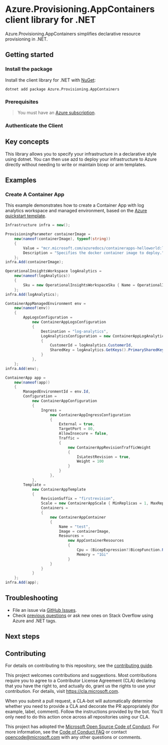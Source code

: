 # Azure.Provisioning.AppContainers client library for .NET

Azure.Provisioning.AppContainers simplifies declarative resource provisioning in .NET.

## Getting started

### Install the package

Install the client library for .NET with [NuGet](https://www.nuget.org/ ):

```dotnetcli
dotnet add package Azure.Provisioning.AppContainers
```

### Prerequisites

> You must have an [Azure subscription](https://azure.microsoft.com/free/dotnet/).

### Authenticate the Client

## Key concepts

This library allows you to specify your infrastructure in a declarative style using dotnet.  You can then use azd to deploy your infrastructure to Azure directly without needing to write or maintain bicep or arm templates.

## Examples

### Create A Container App

This example demonstrates how to create a Container App with log analytics workspace and managed environment, based on the [Azure quickstart template](https://github.com/Azure/azure-quickstart-templates/blob/master/quickstarts/microsoft.app/container-app-create/main.bicep).

```C# Snippet:AppContainerBasic
Infrastructure infra = new();

ProvisioningParameter containerImage =
    new(nameof(containerImage), typeof(string))
    {
        Value = "mcr.microsoft.com/azuredocs/containerapps-helloworld:latest",
        Description = "Specifies the docker container image to deploy."
    };
infra.Add(containerImage);

OperationalInsightsWorkspace logAnalytics =
    new(nameof(logAnalytics))
    {
        Sku = new OperationalInsightsWorkspaceSku { Name = OperationalInsightsWorkspaceSkuName.PerGB2018 }
    };
infra.Add(logAnalytics);

ContainerAppManagedEnvironment env =
    new(nameof(env))
    {
        AppLogsConfiguration =
            new ContainerAppLogsConfiguration
            {
                Destination = "log-analytics",
                LogAnalyticsConfiguration = new ContainerAppLogAnalyticsConfiguration
                {
                    CustomerId = logAnalytics.CustomerId,
                    SharedKey = logAnalytics.GetKeys().PrimarySharedKey,
                }
            },
    };
infra.Add(env);

ContainerApp app =
    new(nameof(app))
    {
        ManagedEnvironmentId = env.Id,
        Configuration =
            new ContainerAppConfiguration
            {
                Ingress =
                    new ContainerAppIngressConfiguration
                    {
                        External = true,
                        TargetPort = 80,
                        AllowInsecure = false,
                        Traffic =
                        {
                            new ContainerAppRevisionTrafficWeight
                            {
                                IsLatestRevision = true,
                                Weight = 100
                            }
                        }
                    },
            },
        Template =
            new ContainerAppTemplate
            {
                RevisionSuffix = "firstrevision",
                Scale = new ContainerAppScale { MinReplicas = 1, MaxReplicas = 3 },
                Containers =
                {
                    new ContainerAppContainer
                    {
                        Name = "test",
                        Image = containerImage,
                        Resources =
                            new AppContainerResources
                            {
                                Cpu = (BicepExpression?)BicepFunction.ParseJson("0.5"),
                                Memory = "1Gi"
                            }
                    }
                }
            }
    };
infra.Add(app);
```

## Troubleshooting

-   File an issue via [GitHub Issues](https://github.com/Azure/azure-sdk-for-net/issues).
-   Check [previous questions](https://stackoverflow.com/questions/tagged/azure+.net) or ask new ones on Stack Overflow using Azure and .NET tags.

## Next steps

## Contributing

For details on contributing to this repository, see the [contributing
guide][cg].

This project welcomes contributions and suggestions. Most contributions
require you to agree to a Contributor License Agreement (CLA) declaring
that you have the right to, and actually do, grant us the rights to use
your contribution. For details, visit <https://cla.microsoft.com>.

When you submit a pull request, a CLA-bot will automatically determine
whether you need to provide a CLA and decorate the PR appropriately
(for example, label, comment). Follow the instructions provided by the
bot. You'll only need to do this action once across all repositories
using our CLA.

This project has adopted the [Microsoft Open Source Code of Conduct][coc]. For
more information, see the [Code of Conduct FAQ][coc_faq] or contact
<opencode@microsoft.com> with any other questions or comments.

<!-- LINKS -->
[cg]: https://github.com/Azure/azure-sdk-for-net/blob/main/sdk/resourcemanager/Azure.ResourceManager/docs/CONTRIBUTING.md
[coc]: https://opensource.microsoft.com/codeofconduct/
[coc_faq]: https://opensource.microsoft.com/codeofconduct/faq/
